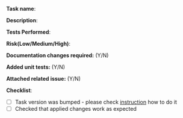 **Task name**: <Name of changed or new pipeline task>

**Description**: <Describe your changes here>

**Tests Performed**: <Add the list of tests Manual or Automated performed before for your changes>

**Risk(Low/Medium/High)**: <Please add the reasoning for the risk or breaking this task>

**Documentation changes required:** (Y/N) <Please mark if documentation changes are required>

**Added unit tests:** (Y/N) <Please mark if unit tests were added or updated according changes>

**Attached related issue:** (Y/N) <Please add link to related issue here>

**Checklist**:
- [ ] Task version was bumped - please check [instruction](https://github.com/microsoft/azure-pipelines-tasks/tree/master/docs/taskversionbumping.md) how to do it
- [ ] Checked that applied changes work as expected
